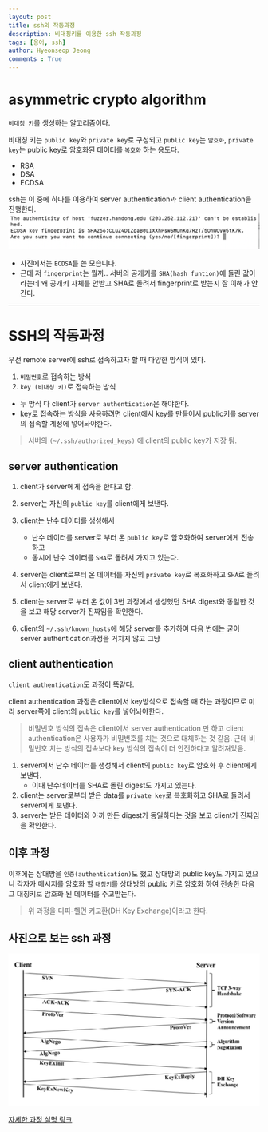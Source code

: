 ```yaml
---
layout: post
title: ssh의 작동과정
description: 비대칭키를 이용한 ssh 작동과정
tags: [용어, ssh]
author: Hyeonseop Jeong
comments : True
---
```


# asymmetric crypto algorithm 
`비대칭 키`를 생성하는 알고리즘이다. 

비대칭 키는 `public key`와 `private key`로 구성되고 `public key`는 `암호화`, `private key`는 public key로 암호화된 데이터를 `복호화` 하는 용도다.

- RSA
- DSA
- ECDSA 

ssh는 이 중에 하나를 이용하여 server authentication과 client authentication을 진행한다.
![shell](/assets/post_images/SSH/shell-message.png)
- 사진에서는 `ECDSA`를 쓴 모습니다.
- 근데 저 `fingerprint`는 뭘까.. 서버의 공개키를 `SHA(hash funtion)`에 돌린 값이라는데 왜 공개키 자체를 안받고 SHA로 돌려서 fingerprint로 받는지 잘 이해가 안간다.

----
# SSH의 작동과정
우선 remote server에 ssh로 접속하고자 할 때 다양한 방식이 있다.
1. `비밀번호`로 접속하는 방식
2. `key (비대칭 키)`로 접속하는 방식

- 두 방식 다 client가 `server authentication`은 해야한다.
- key로 접속하는 방식을 사용하려면 client에서 key를 만들어서 public키를 server의 접속할 계정에 넣어놔야한다. 
> 서버의 `(~/.ssh/authorized_keys)` 에 client의 public key가 저장 됨.


## server authentication
1. client가 server에게 접속을 한다고 함.
2. server는 자신의 `public key`를 client에게 보낸다.
3. client는 난수 데이터를 생성해서
    - 난수 데이터를 server로 부터 온 `public key`로 암호화하여 server에게 전송하고
    - 동시에 난수 데이터를 `SHA`로 돌려서 가지고 있는다.

4. server는 client로부터 온 데이터를 자신의 `private key`로 복호화하고 `SHA`로 돌려서 client에게 보낸다.

5. client는 server로 부터 온 값이 3번 과정에서 생성했던 SHA digest와 동일한 것을 보고 해당 server가 진짜임을 확인한다.

6. client의 `~/.ssh/known_hosts`에 해당 server를 추가하여 다음 번에는 굳이 server authentication과정을 거치지 않고 그냥 


## client authentication
`client authentication`도 과정이 똑같다.

client authentication 과정은 client에서 key방식으로 접속할 때 하는 과정이므로 미리 server쪽에 client의 `public key`를 넣어놔야한다.

>비밀번호 방식의 접속은 client에서 server authentication 만 하고 client authentication은 사용자가 비밀번호를 치는 것으로 대체하는 것 같음. 
> 근데 비밀번호 치는 방식의 접속보다 key 방식의 접속이 더 안전하다고 알려져있음.


1. server에서 난수 데이터를 생성해서 client의 `public key`로 암호화 후 client에게 보낸다. 
    - 이때 난수데이터를 SHA로 돌린 digest도 가지고 있는다.
2. client는 server로부터 받은 data를 `private key`로 복호화하고 SHA로 돌려서 server에게 보낸다.
3. server는 받은 데이터와 아까 만든 digest가 동일하다는 것을 보고 client가 진짜임을 확인한다.


## 이후 과정
이후에는 상대방을 `인증(authentication)`도 했고 상대방의 public key도 가지고 있으니 각자가 메시지를 암호화 할 `대칭키`를 상대방의 public 키로 암호화 하여 전송한 다음 그 대칭키로 암호화 된 데이터를 주고받는다.


> 위 과정을 디피-헬먼 키교환(DH Key Exchange)이라고 한다.

## 사진으로 보는 ssh 과정

![ssh process](/assets/post_images/SSH/ssh-process.png)


[자세한 과정 설명 링크](https://www.digitalocean.com/community/tutorials/understanding-the-ssh-encryption-and-connection-process#negotiating-encryption-for-the-session)


